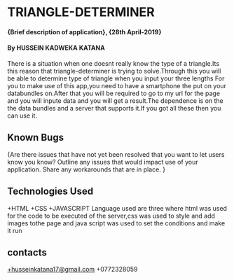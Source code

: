 # TRIANGLE-DETERMINER
#### {Brief description of application}, {28th April-2019}
#### By **HUSSEIN KADWEKA KATANA**
There is a situation when one doesnt really know the type of a triangle.Its this reason that triangle-determiner is trying to solve.Through this you will be able to determine type of triangle when you input your three lengths
For you to make use of this app,you need to have a smartphone the put on your databundles on.After that you will be required to go to my url for the page and you will inpute data and you will get a result.The dependence is on the the data bundles and a server that supports it.If you got all these then you can use it.

## Known Bugs
{Are there issues that have not yet been resolved that you want to let users know you know? Outline any issues that would impact use of your application. Share any workarounds that are in place. }
## Technologies Used
+HTML
+CSS
+JAVASCRIPT
Language used are three where html was used for the code to be executed of the server,css was used to style and add images tothe page and java script was used to set the conditions and make it run
## contacts
+husseinkatana17@gmail.com
+0772328059

